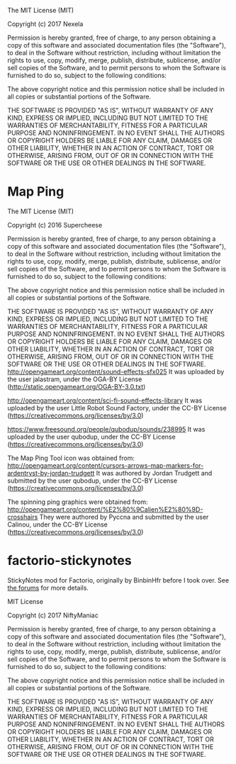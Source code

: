 The MIT License (MIT)

Copyright (c) 2017 Nexela

Permission is hereby granted, free of charge, to any person obtaining a copy
of this software and associated documentation files (the "Software"), to deal
in the Software without restriction, including without limitation the rights
to use, copy, modify, merge, publish, distribute, sublicense, and/or sell
copies of the Software, and to permit persons to whom the Software is
furnished to do so, subject to the following conditions:

The above copyright notice and this permission notice shall be included in all
copies or substantial portions of the Software.

THE SOFTWARE IS PROVIDED "AS IS", WITHOUT WARRANTY OF ANY KIND, EXPRESS OR
IMPLIED, INCLUDING BUT NOT LIMITED TO THE WARRANTIES OF MERCHANTABILITY,
FITNESS FOR A PARTICULAR PURPOSE AND NONINFRINGEMENT. IN NO EVENT SHALL THE
AUTHORS OR COPYRIGHT HOLDERS BE LIABLE FOR ANY CLAIM, DAMAGES OR OTHER
LIABILITY, WHETHER IN AN ACTION OF CONTRACT, TORT OR OTHERWISE, ARISING FROM,
OUT OF OR IN CONNECTION WITH THE SOFTWARE OR THE USE OR OTHER DEALINGS IN THE
SOFTWARE.

# Map Ping

The MIT License (MIT)

Copyright (c) 2016 Supercheese

Permission is hereby granted, free of charge, to any person obtaining a copy
of this software and associated documentation files (the "Software"), to deal
in the Software without restriction, including without limitation the rights
to use, copy, modify, merge, publish, distribute, sublicense, and/or sell
copies of the Software, and to permit persons to whom the Software is
furnished to do so, subject to the following conditions:

The above copyright notice and this permission notice shall be included in all
copies or substantial portions of the Software.

THE SOFTWARE IS PROVIDED "AS IS", WITHOUT WARRANTY OF ANY KIND, EXPRESS OR
IMPLIED, INCLUDING BUT NOT LIMITED TO THE WARRANTIES OF MERCHANTABILITY,
FITNESS FOR A PARTICULAR PURPOSE AND NONINFRINGEMENT. IN NO EVENT SHALL THE
AUTHORS OR COPYRIGHT HOLDERS BE LIABLE FOR ANY CLAIM, DAMAGES OR OTHER
LIABILITY, WHETHER IN AN ACTION OF CONTRACT, TORT OR OTHERWISE, ARISING FROM,
OUT OF OR IN CONNECTION WITH THE SOFTWARE OR THE USE OR OTHER DEALINGS IN THE
SOFTWARE.
<http://opengameart.org/content/sound-effects-sfx025>
It was uploaded by the user jalastram, under the OGA-BY License (<http://static.opengameart.org/OGA-BY-3.0.txt>)

<http://opengameart.org/content/sci-fi-sound-effects-library>
It was uploaded by the user Little Robot Sound Factory, under the CC-BY License (<https://creativecommons.org/licenses/by/3.0>)

<https://www.freesound.org/people/qubodup/sounds/238995>
It was uploaded by the user qubodup, under the CC-BY License (<https://creativecommons.org/licenses/by/3.0>)

The Map Ping Tool icon was obtained from: <http://opengameart.org/content/cursors-arrows-map-markers-for-ardentryst-by-jordan-trudgett>
It was authored by Jordan Trudgett and submitted by the user qubodup, under the CC-BY License (<https://creativecommons.org/licenses/by/3.0>)

The spinning ping graphics were obtained from: <http://opengameart.org/content/%E2%80%9Calien%E2%80%9D-crosshairs>
They were authored by Pyccna and submitted by the user Calinou, under the CC-BY License (<https://creativecommons.org/licenses/by/3.0>)

# factorio-stickynotes
StickyNotes mod for Factorio, originally by BinbinHfr before I took over.
See [the forums](https://forums.factorio.com/viewtopic.php?f=92&t=30980&p=195631) for more details.

MIT License

Copyright (c) 2017 NiftyManiac

Permission is hereby granted, free of charge, to any person obtaining a copy
of this software and associated documentation files (the "Software"), to deal
in the Software without restriction, including without limitation the rights
to use, copy, modify, merge, publish, distribute, sublicense, and/or sell
copies of the Software, and to permit persons to whom the Software is
furnished to do so, subject to the following conditions:

The above copyright notice and this permission notice shall be included in all
copies or substantial portions of the Software.

THE SOFTWARE IS PROVIDED "AS IS", WITHOUT WARRANTY OF ANY KIND, EXPRESS OR
IMPLIED, INCLUDING BUT NOT LIMITED TO THE WARRANTIES OF MERCHANTABILITY,
FITNESS FOR A PARTICULAR PURPOSE AND NONINFRINGEMENT. IN NO EVENT SHALL THE
AUTHORS OR COPYRIGHT HOLDERS BE LIABLE FOR ANY CLAIM, DAMAGES OR OTHER
LIABILITY, WHETHER IN AN ACTION OF CONTRACT, TORT OR OTHERWISE, ARISING FROM,
OUT OF OR IN CONNECTION WITH THE SOFTWARE OR THE USE OR OTHER DEALINGS IN THE
SOFTWARE.

